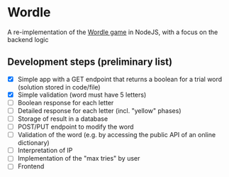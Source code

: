 # Wordle
A re-implementation of the [Wordle game](https://www.nytimes.com/games/wordle/index.html) in NodeJS,
with a focus on the backend logic

## Development steps (preliminary list)
- [x] Simple app with a GET endpoint that returns a boolean for a trial word (solution stored in code/file)
- [x] Simple validation (word must have 5 letters)
- [ ] Boolean response for each letter
- [ ] Detailed response for each letter (incl. "yellow" phases)
- [ ] Storage of result in a database
- [ ] POST/PUT endpoint to modify the word
- [ ] Validation of the word (e.g. by accessing the public API of an online dictionary)
- [ ] Interpretation of IP
- [ ] Implementation of the "max tries" by user
- [ ] Frontend
